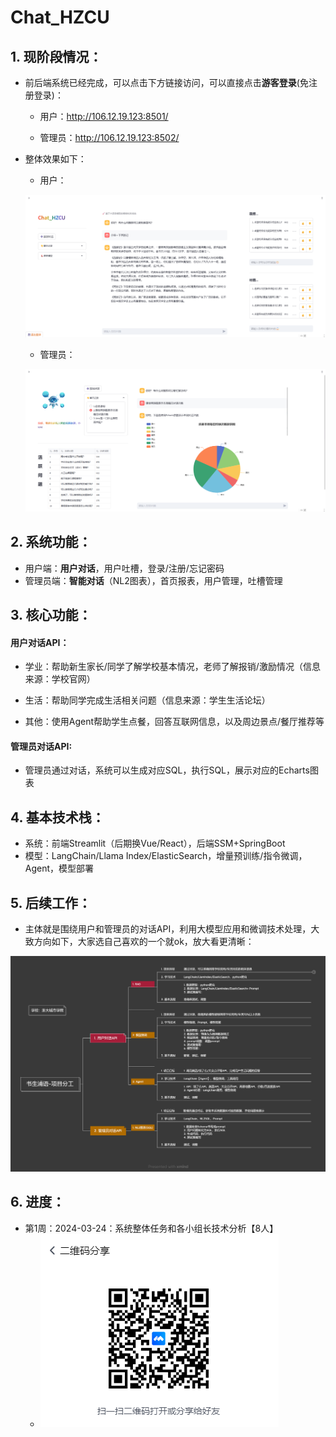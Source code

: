 # Chat_HZCU
## 1. 现阶段情况：

- 前后端系统已经完成，可以点击下方链接访问，可以直接点击**游客登录**(免注册登录)：
  - 用户：http://106.12.19.123:8501/

  - 管理员：http://106.12.19.123:8502/

- 整体效果如下：
  - 用户：

  ![用户](https://github.com/19157681683/Chat_HZCU/blob/main/resource/%E7%94%A8%E6%88%B7.png)

  - 管理员：

  ![管理员](https://github.com/19157681683/Chat_HZCU/blob/main/resource/%E7%AE%A1%E7%90%86%E5%91%98.png)



## 2. 系统功能：

- 用户端：**用户对话**，用户吐槽，登录/注册/忘记密码
- 管理员端：**智能对话**（NL2图表），首页报表，用户管理，吐槽管理



## 3. 核心功能：

#### 用户对话API：

- 学业：帮助新生家长/同学了解学校基本情况，老师了解报销/激励情况（信息来源：学校官网）

- 生活：帮助同学完成生活相关问题（信息来源：学生生活论坛）

- 其他：使用Agent帮助学生点餐，回答互联网信息，以及周边景点/餐厅推荐等

#### 管理员对话API:

- 管理员通过对话，系统可以生成对应SQL，执行SQL，展示对应的Echarts图表



## 4. 基本技术栈：

- 系统：前端Streamlit（后期换Vue/React），后端SSM+SpringBoot
- 模型：LangChain/Llama Index/ElasticSearch，增量预训练/指令微调，Agent，模型部署



## 5. 后续工作：

- 主体就是围绕用户和管理员的对话API，利用大模型应用和微调技术处理，大致方向如下，大家选自己喜欢的一个就ok，放大看更清晰：

![选择方向](https://github.com/19157681683/Chat_HZCU/blob/main/resource/%E4%B9%A6%E7%94%9F%E6%B5%A6%E8%AF%AD-%E9%A1%B9%E7%9B%AE%E5%88%86%E5%B7%A5.png)



## 6. 进度：

- 第1周：2024-03-24：系统整体任务和各小组长技术分析【8人】
  - ![第一次小组会议](https://github.com/19157681683/Chat_HZCU/blob/main/resource/%E7%AC%AC%E4%B8%80%E6%AC%A1%E5%B0%8F%E7%BB%84%E4%BC%9A%E8%AE%AE.png)
